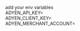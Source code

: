 add your env variables<br/>
ADYEN_API_KEY=<your api key><br/>
ADYEN_CLIENT_KEY=<your client key><br/>
ADYEN_MERCHANT_ACCOUNT=<your merchant account>